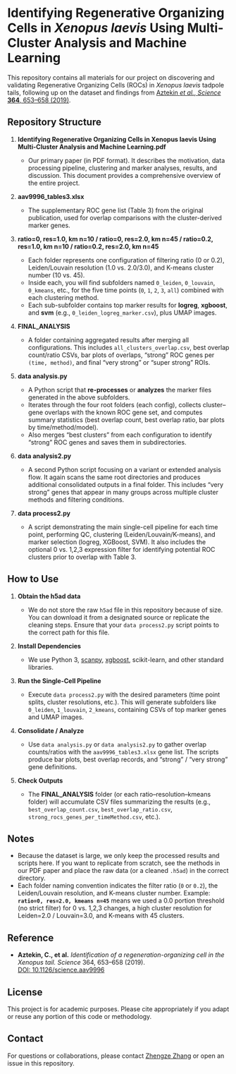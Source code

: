 # Identifying Regenerative Organizing Cells in *Xenopus laevis* Using Multi-Cluster Analysis and Machine Learning

This repository contains all materials for our project on discovering and validating Regenerative Organizing Cells (ROCs) in *Xenopus laevis* tadpole tails, following up on the dataset and findings from [Aztekin *et al.*, *Science* **364**, 653–658 (2019)](https://doi.org/10.1126/science.aav9996).

## Repository Structure

1. **Identifying Regenerative Organizing Cells in Xenopus laevis Using Multi-Cluster Analysis and Machine Learning.pdf**  
   - Our primary paper (in PDF format). It describes the motivation, data processing pipeline, clustering and marker analyses, results, and discussion. This document provides a comprehensive overview of the entire project.

2. **aav9996_tables3.xlsx**  
   - The supplementary ROC gene list (Table 3) from the original publication, used for overlap comparisons with the cluster-derived marker genes.

3. **ratio=0, res=1.0, km n=10 / ratio=0, res=2.0, km n=45 / ratio=0.2, res=1.0, km n=10 / ratio=0.2, res=2.0, km n=45**  
   - Each folder represents one configuration of filtering ratio (0 or 0.2), Leiden/Louvain resolution (1.0 vs. 2.0/3.0), and K-means cluster number (10 vs. 45).  
   - Inside each, you will find subfolders named `0_leiden`, `0_louvain`, `0_kmeans`, etc., for the five time points (`0`, `1`, `2`, `3`, `all`) combined with each clustering method.  
   - Each sub-subfolder contains top marker results for **logreg**, **xgboost**, and **svm** (e.g., `0_leiden_logreg_marker.csv`), plus UMAP images.

4. **FINAL_ANALYSIS**  
   - A folder containing aggregated results after merging all configurations. This includes `all_clusters_overlap.csv`, best overlap count/ratio CSVs, bar plots of overlaps, “strong” ROC genes per `(time, method)`, and final “very strong” or “super strong” ROIs.  

5. **data analysis.py**  
   - A Python script that **re-processes** or **analyzes** the marker files generated in the above subfolders.  
   - Iterates through the four root folders (each config), collects cluster–gene overlaps with the known ROC gene set, and computes summary statistics (best overlap count, best overlap ratio, bar plots by time/method/model).  
   - Also merges “best clusters” from each configuration to identify “strong” ROC genes and saves them in subdirectories.

6. **data analysis2.py**  
   - A second Python script focusing on a variant or extended analysis flow. It again scans the same root directories and produces additional consolidated outputs in a final folder. This includes “very strong” genes that appear in many groups across multiple cluster methods and filtering conditions.  

7. **data process2.py**  
   - A script demonstrating the main single-cell pipeline for each time point, performing QC, clustering (Leiden/Louvain/K-means), and marker selection (logreg, XGBoost, SVM). It also includes the optional 0 vs. 1,2,3 expression filter for identifying potential ROC clusters prior to overlap with Table 3.

## How to Use

1. **Obtain the h5ad data**  
   - We do not store the raw `h5ad` file in this repository because of size. You can download it from a designated source or replicate the cleaning steps. Ensure that your `data process2.py` script points to the correct path for this file.

2. **Install Dependencies**  
   - We use Python 3, [scanpy](https://scanpy.readthedocs.io), [xgboost](https://xgboost.readthedocs.io), scikit-learn, and other standard libraries.

3. **Run the Single-Cell Pipeline**  
   - Execute `data process2.py` with the desired parameters (time point splits, cluster resolutions, etc.). This will generate subfolders like `0_leiden`, `1_louvain`, `2_kmeans`, containing CSVs of top marker genes and UMAP images.

4. **Consolidate / Analyze**  
   - Use `data analysis.py` or `data analysis2.py` to gather overlap counts/ratios with the `aav9996_tables3.xlsx` gene list. The scripts produce bar plots, best overlap records, and “strong” / “very strong” gene definitions.

5. **Check Outputs**  
   - The **FINAL_ANALYSIS** folder (or each ratio–resolution–kmeans folder) will accumulate CSV files summarizing the results (e.g., `best_overlap_count.csv`, `best_overlap_ratio.csv`, `strong_rocs_genes_per_timeMethod.csv`, etc.).

## Notes

- Because the dataset is large, we only keep the processed results and scripts here. If you want to replicate from scratch, see the methods in our PDF paper and place the raw data (or a cleaned `.h5ad`) in the correct directory.
- Each folder naming convention indicates the filter ratio (`0` or `0.2`), the Leiden/Louvain resolution, and K-means cluster number. Example: **`ratio=0, res=2.0, kmeans n=45`** means we used a 0.0 portion threshold (no strict filter) for 0 vs. 1,2,3 changes, a high cluster resolution for Leiden=2.0 / Louvain=3.0, and K-means with 45 clusters.

## Reference

- **Aztekin, C., et al.** *Identification of a regeneration-organizing cell in the Xenopus tail.* *Science* 364, 653–658 (2019).  
  [DOI: 10.1126/science.aav9996](https://doi.org/10.1126/science.aav9996)

## License

This project is for academic purposes. Please cite appropriately if you adapt or reuse any portion of this code or methodology.

## Contact

For questions or collaborations, please contact [Zhengze Zhang](mailto:zz999@columbia.edu) or open an issue in this repository. 
